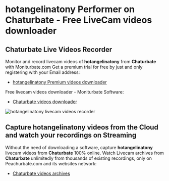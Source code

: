 # hotangelinatony Performer on Chaturbate - Free LiveCam videos downloader

## Chaturbate Live Videos Recorder

Monitor and record livecam videos of **hotangelinatony** from **Chaturbate** with Moniturbate.com
Get a premium trial for free by just and only registering with your Email address:
* [hotangelinatony Premium videos downloader](https://moniturbate.com/request-demo-licence-key.html)

Free livecam videos downloader - Moniturbate Software:
* [Chaturbate videos downloader](https://moniturbate.com/moniturbate-download-software.html)

![hotangelinatony livecam videos recorder](https://peachurnet.com/templates/moniturbate-software.png)


## Capture hotangelinatony videos from the Cloud and watch your recordings on Streaming

Without the need of downloading a software, capture **hotangelinatony** livecam videos from **Chaturbate** 100% online.
Watch Livecam archives from **Chaturbate** unlimitedly from thousands of existing recordings, only on Peachurbate.com and its websites network:
* [Chaturbate videos archives](https://peachurnet.com/)